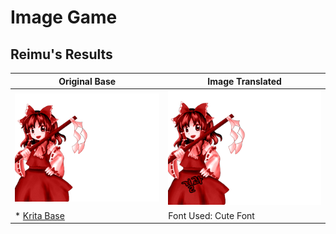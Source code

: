 # Image Game

## Reimu's Results

| Original Base | Image Translated |
|---------------|------------------|
| ![ReimuResult](https://github.com/IkuTronHD/Touhou-Kagehakuchuumu---Shadow-Daydream/blob/main/Game/Reimu_Results_base.png) | ![ReimuResultKO](https://github.com/IkuTronHD/Touhou-Kagehakuchuumu---Shadow-Daydream/blob/main/Game/Reimu_Results_ko.png) |
| *  [Krita Base](https://github.com/IkuTronHD/Touhou-Kagehakuchuumu---Shadow-Daydream/raw/refs/heads/main/Game/Results.kra "Base of Krita") | Font Used: Cute Font |
